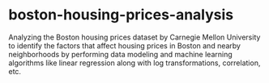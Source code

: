 # boston-housing-prices-analysis
Analyzing the Boston housing prices dataset by Carnegie Mellon University to identify the factors that affect housing prices in Boston and nearby neighborhoods by performing data modeling and machine learning algorithms like linear regression along with log transformations, correlation, etc. 
